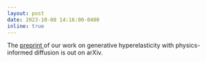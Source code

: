 ```yaml
---
layout: post
date: 2023-10-08 14:16:00-0400
inline: true
---
```


The <a href="https://arxiv.org/abs/2310.03745">preprint </a> of our work on generative hyperelasticity with physics-informed diffusion is out on arXiv. 
